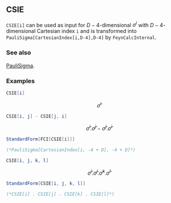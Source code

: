## CSIE

`CSIE[i]` can be used as input for $D-4$-dimensional $\sigma ^i$ with $D-4$-dimensional Cartesian index `i` and is transformed into `PauliSigma[CartesianIndex[i,D-4],D-4]` by `FeynCalcInternal`.

### See also

[PauliSigma](PauliSigma).

### Examples

```mathematica
CSIE[i]
```

$$\hat{\sigma }^i$$

```mathematica
CSIE[i, j] - CSIE[j, i]
```

$$\hat{\sigma }^i.\hat{\sigma }^j-\hat{\sigma }^j.\hat{\sigma }^i$$

```mathematica
StandardForm[FCI[CSIE[i]]]

(*PauliSigma[CartesianIndex[i, -4 + D], -4 + D]*)
```

```mathematica
CSIE[i, j, k, l]
```

$$\hat{\sigma }^i.\hat{\sigma }^j.\hat{\sigma }^k.\hat{\sigma }^l$$

```mathematica
StandardForm[CSIE[i, j, k, l]]

(*CSIE[i] . CSIE[j] . CSIE[k] . CSIE[l]*)
```